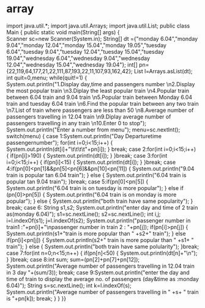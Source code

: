 # array
import java.util.*;
import java.util.Arrays;
import java.util.List;
public class Main
{
	public static void main(String[] args)
	{   
	   Scanner sc=new Scanner(System.in);
	   String[] dt ={"monday 6.04","monday 9.04","monday 12.04","monday 15.04","monday 19.05","tuesday 6.04","tuesday 9.04","tuesday 12.04","tuesday 15.04","tuesday 19.04","wednesday 6.04","wednesday 9.04","wednesday 12.04","wednesday 15.04","wednesday 19.04"};
	   int[] pn={22,119,64,177,21,22,111,87,193,22,11,107,93,162,42};
	   List l=Arrays.asList(dt);
	  int quit=0,menu;
	   while(quit!=1)
	   {   
	   System.out.println("1.Display day,time and passengers number \n2.Display the most popular train \n3.Diplay the least popular train \n4.Popular train between 6.04 train and 9.04 train \n5.Popular train between Monday 6.04 train and tuesday 6.04 train \n6.Find the popular train between any two train \n7.List of train where passengers are less than 50 \n8.Average number of passengers travelling in 12.04 train \n9.Diplay average number of passengers travelling in any train \n10.Enter 0 to stop");
	   System.out.println("Enter a number from menu");
	   menu=sc.nextInt();
	   switch(menu)
	   {
		   case 1:System.out.println("Day   Departuretime  passengernumber");
		   for(int i=0;i<15;i++)
		   {
			   System.out.println(dt[i]+"\t\t\t\t"+pn[i]);
		   }
		   break;
		   case 2:for(int i=0;i<15;i++)
		   {
			   if(pn[i]>190)
			   {
				   System.out.println(dt[i]);
			   }
		   }break;
		   case 3:for(int i=0;i<15;i++)
		   {
			   if(pn[i]<15)
			   {
				   System.out.println(dt[i]);
			   }
		   }break;
		   case 4:if(pn[0]<pn[1]&&pn[5]<pn[6]&&pn[10]<pn[11])
		   {
			   System.out.println("9.04 train is popular tan 6.04 train");
		   }
		   else
		   {
			   System.out.println("6.04 train is popular tan 9.04 train");
		   }break;
		   case 5:if(pn[0]<pn[5])
		   {
			   System.out.println("6.04 train is on tuesday is more popular");
		   }
		   else if (pn[0]>pn[5])
			{
			    System.out.println("6.04 train is on monday is more popular");
		    }
			else
			{
				System.out.println("both train have same popularity");
			} break;
			case 6:
	        String s1,s2;
	        System.out.println("enter day and time of 2 train as(monday 6.04)");
	        s1=sc.nextLine();
	        s2=sc.nextLine();
	        int i,j;
	        i=l.indexOf(s1);
	        j=l.indexOf(s2);
	        System.out.println("passenger number in train1 :"+pn[i]+"\npassenger number in train 2 : "+pn[j]);
	        if(pn[i]>pn[j])
     	   {
		      System.out.println(s1+"train is more popular than " +s2+" train");
	       }
	       else if(pn[i]<pn[j])
	      {
		      System.out.println(s2+" train is more popular than " +s1+ " train"); 
    	   }
	       else
	     {
		      System.out.println("both train have same polularity");
	      }break;
		  case 7:for(int n=0;n<15;n++)
	      {
			  if(pn[n]<50)
		          {
			         System.out.println(dt[n]+"\n");
		          }
	       }break;
		   case 8:int sum;
	       sum=(pn[2]+pn[7]+pn[12]);
	       System.out.println("Average number of passengers travelling in 12.04 train in 3 day "+(sum/3));
		   break;
		   case 9:System.out.println("enter the day and time of train to display the average no. of passengers (day&time as :monday 6.04)");
		   String s=sc.nextLine();
		   int k=l.indexOf(s);
		   System.out.println("Average number of passengers travelling in " +s+ " train is "+pn[k]);
		   break;
	   }
	}
}}
